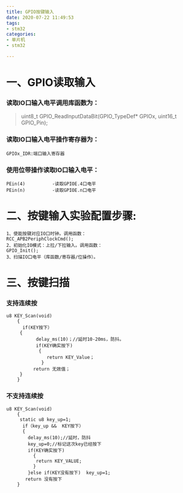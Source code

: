```yaml
---
title: GPIO按键输入
date: 2020-07-22 11:49:53
tags: 
- stm32
categories:
- 单片机
- stm32

---
```


# 一、GPIO读取输入 #

### 读取IO口输入电平调用库函数为： ###

> uint8_t GPIO_ReadInputDataBit(GPIO_TypeDef* GPIOx, uint16_t GPIO_Pin);

### 读取IO口输入电平操作寄存器为： ###

	GPIOx_IDR:端口输入寄存器

### 使用位带操作读取IO口输入电平： ###

	PEin(4)          -读取GPIOE.4口电平
	PEin(n)          -读取GPIOE.n口电平

# 二、按键输入实验配置步骤: #

	1、使能按键对应IO口时钟。调用函数：
	RCC_APB2PeriphClockCmd();
	2、初始化IO模式：上拉/下拉输入。调用函数：
	GPIO_Init();
	3、扫描IO口电平（库函数/寄存器/位操作）。


# 三、按键扫描 #
### 支持连续按 ###

	u8 KEY_Scan(void)
	    {
	      if(KEY按下）
	     {
	           delay_ms(10)；//延时10-20ms，防抖。
	           if(KEY确实按下)
	            {
	               return KEY_Value；
	             }
	          return 无效值；
	     }
	    }
### 不支持连续按 ###

	u8 KEY_Scan(void)
	    {
	     static u8 key_up=1;
	      if（key_up &&  KEY按下）
	      {
	        delay_ms(10);//延时，防抖
	        key_up=0;//标记这次key已经按下
	        if(KEY确实按下)
	          {
	           return KEY_VALUE;
	          }
	        }else if(KEY没有按下)  key_up=1;
	       return 没有按下
	    }

